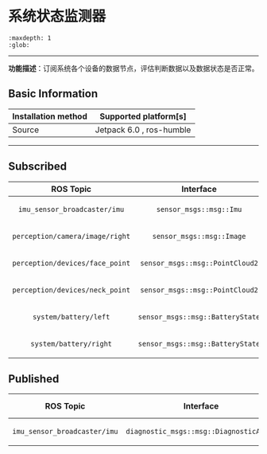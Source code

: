 # 系统状态监测器

```{toctree}
:maxdepth: 1
:glob:
```

------

**功能描述**：订阅系统各个设备的数据节点，评估判断数据以及数据状态是否正常。

## Basic Information

| Installation method | Supported platform[s]    |
| ------------------- | ------------------------ |
| Source              | Jetpack 6.0 , ros-humble |

------

## Subscribed

|            ROS Topic            |            Interface             |       Frame ID       |    Description    |
| :-----------------------------: | :------------------------------: | :------------------: | :---------------: |
|  `imu_sensor_broadcaster/imu`   |     `sensor_msgs::msg::Imu`      |        `body`        |   机身的IMU数据   |
| `perception/camera/image/right` |    `sensor_msgs::msg::Image`     |     `right_img`      | 发布右目相机图像  |
| `perception/devices/face_point` | `sensor_msgs::msg::PointCloud2`  |        `spad`        | 前脸Tof传感器点云 |
| `perception/devices/neck_point` | `sensor_msgs::msg::PointCloud2`  |       `spad1`        | 下方Tof传感器点云 |
|      `system/battery/left`      | `sensor_msgs::msg::BatteryState` | `left_battery_info`  |   左侧电池信息    |
|     `system/battery/right`      | `sensor_msgs::msg::BatteryState` | `right_battery_info` |   右侧电池信息    |

## Published

|          ROS Topic           |                Interface                | Frame ID | Description  |
| :--------------------------: | :-------------------------------------: | :------: | :----------: |
| `imu_sensor_broadcaster/imu` | `diagnostic_msgs::msg::DiagnosticArray` |   `/`    | 系统状态信息 |


